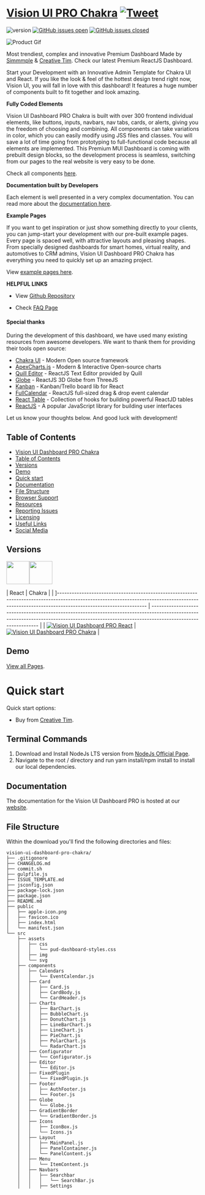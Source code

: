 # [Vision UI PRO Chakra](https://demos.creative-tim.com/vision-ui-dashboard-pro-chakra) [![Tweet](https://img.shields.io/twitter/url/http/shields.io.svg?style=social&logo=twitter)](https://twitter.com/intent/tweet?url=https://www.creative-tim.com/product/vision-ui-dashboard-pro-chakra&text=Check%20Vision%20UI%20Dashboard%20PRO%20Chakra%20made%20by%20@simmmple_web%20and%20@CreativeTim)

![version](https://img.shields.io/badge/version-1.0.0-blue.svg) [![GitHub issues open](https://img.shields.io/github/issues/creativetimofficial/vision-ui-dashboard-pro-chakra.svg?maxAge=2592000)](https://github.com/creativetimofficial/ct-vision-ui-dashboard-pro-chakra/issues?q=is%3Aopen+is%3Aissue) [![GitHub issues closed](https://img.shields.io/github/issues-closed-raw/creativetimofficial/vision-ui-dashboard-pro-chakra.svg?maxAge=2592000)](https://github.com/creativetimofficial/ct-vision-ui-dashboard-pro-chakra/issues?q=is%3Aissue+is%3Aclosed)

![Product Gif](https://i.ibb.co/4TtG0Cb/vision-ui-pro-chakra.png)

Most trendiest, complex and innovative Premium Dashboard Made by [Simmmple](https://simmmple.com?ref=readme-vudchakrapro) & [Creative Tim](https://creative-tim.com/?ref=readme-vudchakrapro). Check our latest Premium ReactJS Dashboard.

Start your Development with an Innovative Admin Template for Chakra UI and React. If you like the look & feel of the hottest design trend right now, Vision UI, you will fall in love with this dashboard! It features a huge number of components built to fit together and look amazing.

**Fully Coded Elements**

Vision UI Dashboard PRO Chakra is built with over 300 frontend individual elements, like buttons, inputs, navbars, nav tabs, cards, or alerts, giving you the freedom of choosing and combining. All components can take variations in color, which you can easily modify using JSS files and classes. You will save a lot of time going from prototyping to full-functional code because all elements are implemented. This Premium MUI Dashboard is coming with prebuilt design blocks, so the development process is seamless, switching from our pages to the real website is very easy to be done.

Check all components <a href="https://demos.creative-tim.com/docs-vision-ui-dashboard-pro-chakra/?ref=readme-vudchakrapro" target="_blank">here</a>.

**Documentation built by Developers**

Each element is well presented in a very complex documentation.
You can read more about the <a href="https://demos.creative-tim.com/docs-vision-ui-dashboard-pro-chakra/?ref=readme-vudchakrapro" target="_blank">documentation here</a>.

**Example Pages**

If you want to get inspiration or just show something directly to your clients, you can jump-start your development with our pre-built example pages. Every page is spaced well, with attractive layouts and pleasing shapes. From specially designed dashboards for smart homes, virtual reality, and automotives to CRM admins, Vision UI Dashboard PRO Chakra has everything you need to quickly set up an amazing project.

View <a href="https://demos.creative-tim.com/vision-ui-dashboard-pro-chakra/?ref=readme-vudchakrapro" target="_blank">example pages here</a>.

**HELPFUL LINKS**

- View <a href="https://github.com/creativetimofficial/ct-vision-ui-dashboard-pro-chakra" target="_blank">Github Repository</a>

- Check <a href="https://www.creative-tim.com/knowledge-center?ref=readme-vudchakrapro" target="_blank">FAQ Page</a>

#### Special thanks

During the development of this dashboard, we have used many existing resources from awesome developers. We want to thank them for providing their tools open source:

- [Chakra UI](https://chakra-ui.com/?ref=creative-tim) - Modern Open source framework
- [ApexCharts.js](https://apexcharts.com?ref=creative-tim) - Modern & Interactive Open-source charts
- [Quill Editor](https://www.npmjs.com/package/react-quill?ref=creative-tim) - ReactJS Text Editor provided by Quill
- [Globe](https://threejs.org/docs/index.html#manual/en/introduction/Installation?ref=creative-tim) - ReactJS 3D Globe from ThreeJS
- [Kanban](https://www.npmjs.com/package/@asseinfo/react-kanban?ref=creative-tim) - Kanban/Trello board lib for React
- [FullCalendar](https://fullcalendar.io/docs/react?ref=creative-tim) - ReactJS full-sized drag & drop event calendar
- [React Table](https://react-table.tanstack.com/docs/overview?ref=creative-tim) - Collection of hooks for building powerful ReactJD tables
- [ReactJS](https://reactjs.org?ref=creative-tim) - A popular JavaScript library for building user interfaces

Let us know your thoughts below. And good luck with development!

## Table of Contents

- [Vision UI Dashboard PRO Chakra](https://demos.creative-tim.com/vision-ui-dashboard-pro-chakra/?ref=readme-vudchakrapro)
- [Table of Contents](#table-of-contents)
- [Versions](#versions)
- [Demo](#demo)
- [Quick start](#quick-start)
- [Documentation](#documentation)
- [File Structure](#file-structure)
- [Browser Support](#browser-support)
- [Resources](#resources)
- [Reporting Issues](#reporting-issues)
- [Licensing](#licensing)
- [Useful Links](#useful-links)
- [Social Media](#social-media)

## Versions

[<img src="https://github.com/creativetimofficial/public-assets/blob/master/logos/react-logo.jpg?raw=true" width="60" height="60" />](https://www.creative-tim.com/product/vision-ui-dashboard-pro-chakra?ref=readme-vudchakrapro)[<img src="https://github.com/creativetimofficial/public-assets/blob/master/logos/chakra-logo.jpg?raw=true" width="60" height="60" />](https://www.creative-tim.com/product/vision-ui-dashboard-pro-chakra?ref=readme-vudchakrapro)

| React | Chakra |
| ]------------------------------------------------------------------------------------------------------------------------------------------------------------------------------------------------ | -------------------------------------------------------------------------------------------------------------------------------------------------------------------------------------------- |
| [![Vision UI Dashboard PRO React](https://i.ibb.co/YhzNR0X/vision-ui-pro-react-ct.png)](https://www.creative-tim.com/product/vision-ui-dashboard-pro-chakra?ref=readme-vudchakrapro) | [![Vision UI Dashboard PRO Chakra](https://i.ibb.co/BP0R92y/vision-ui-pro-chakra-ct.png)](https://www.creative-tim.com/product/vision-ui-dashboard-pro-chakra?ref=readme-vudchakrapro) |

## Demo

[View all Pages](https://demos.creative-tim.com/vision-ui-dashboard-pro-chakra/?ref=readme-vudchakrapro).

# Quick start

Quick start options:

- Buy from [Creative Tim](https://www.creative-tim.com/product/vision-ui-dashboard-pro-chakra?ref=readme-vudchakrapro).

## Terminal Commands

1. Download and Install NodeJs LTS version from [NodeJs Official Page](https://nodejs.org/en/download/).
2. Navigate to the root / directory and run yarn install/npm install to install our local dependencies.

## Documentation

The documentation for the Vision UI Dashboard PRO is hosted at our [website](https://demos.creative-tim.com/docs-vision-ui-dashboard-pro-chakra/?ref=readme-vudchakrapro).

## File Structure

Within the download you'll find the following directories and files:

```
vision-ui-dashboard-pro-chakra/
├── .gitigonore
├── CHANGELOG.md
├── commit.sh
├── gulpfile.js
├── ISSUE_TEMPLATE.md
├── jsconfig.json
├── package-lock.json
├── package.json
├── README.md
├── public
│   ├── apple-icon.png
│   ├── favicon.ico
│   ├── index.html
│   └── manifest.json
└── src
    ├── assets
    │   ├── css
    │   │   └── pud-dashboard-styles.css
    │   ├── img
    │   └── svg
    ├── components
    │   ├── Calendars
    │   │   └── EventCalendar.js
    │   ├── Card
    │   │   ├── Card.js
    │   │   ├── CardBody.js
    │   │   └── CardHeader.js
    │   ├── Charts
    │   │   ├── BarChart.js
    │   │   ├── BubbleChart.js
    │   │   ├── DonutChart.js
    │   │   ├── LineBarChart.js
    │   │   ├── LineChart.js
    │   │   ├── PieChart.js
    │   │   ├── PolarChart.js
    │   │   └── RadarChart.js
    │   ├── Configurator
    │   │   └── Configurator.js
    │   ├── Editor
    │   │   └── Editor.js
    │   ├── FixedPlugin
    │   │   └── FixedPlugin.js
    │   ├── Footer
    │   │   ├── AuthFooter.js
    │   │   └── Footer.js
    │   ├── Globe
    │   │   └── Globe.js
    │   ├── GradientBorder
    │   │   └── GradientBorder.js
    │   ├── Icons
    │   │   ├── IconBox.js
    │   │   └── Icons.js
    │   ├── Layout
    │   │   ├── MainPanel.js
    │   │   ├── PanelContainer.js
    │   │   └── PanelContent.js
    │   ├── Menu
    │   │   └── ItemContent.js
    │   ├── Navbars
    │   │   ├── Searchbar
    │   │   │   └── SearchBar.js
    │   │   ├── Settings
```

